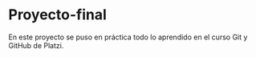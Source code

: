 # Proyecto-final
En este proyecto se puso en práctica todo lo aprendido en el curso Git y GitHub de Platzi.
